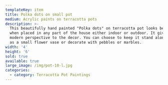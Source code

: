 ```yaml
---
templateKey: item
title: Polka dots on small pot
medium: Acrylic paints on terracotta pots
description: >-
  This beautifully hand painted "Polka dots" on terracotta pot looks beautiful
  when placed in any part of the house either indoor or outdoor. It gives a
  modern perspective to the decor. You can choose to keep it stand alone or use
  as a small flower vase or decorate with pebbles or marbles.
width: '4'
height: '6'
sold: true
available: true
large_image: /img/pot-10-l.jpg
categories:
  - category: Terracotta Pot Paintings
---
```


